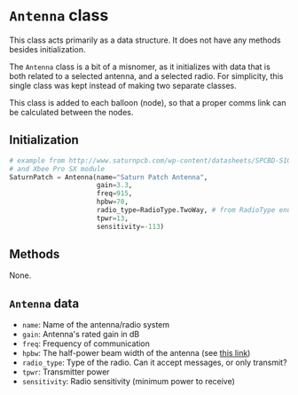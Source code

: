 # `Antenna` class

This class acts primarily as a data structure. It does not have any methods besides initialization.

The `Antenna` class is a bit of a misnomer, as it initializes with data that is both related to a selected antenna, and a selected radio. For simplicity, this single class was kept instead of making two separate classes.

This class is added to each balloon (node), so that a proper comms link can be calculated between the nodes.

## Initialization

```py
# example from http://www.saturnpcb.com/wp-content/datasheets/SPCBD-S102-07_Datasheet.pdf
# and Xbee Pro SX module
SaturnPatch = Antenna(name="Saturn Patch Antenna",
                      gain=3.3,
                      freq=915,
                      hpbw=70,
                      radio_type=RadioType.TwoWay, # from RadioType enum
                      tpwr=13,
                      sensitivity=-113)
```

## Methods

None.

## `Antenna` data

- `name`: Name of the antenna/radio system
- `gain`: Antenna's rated gain in dB
- `freq`: Frequency of communication
- `hpbw`: The half-power beam width of the antenna (see [this link](https://www.exfo.com/en/resources/glossary/hpbw/))
- `radio_type`: Type of the radio. Can it accept messages, or only transmit?
- `tpwr`: Transmitter power
- `sensitivity`: Radio sensitivity (minimum power to receive)